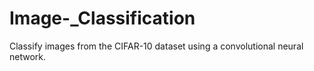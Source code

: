 # Image-_Classification
Classify images from the CIFAR-10 dataset using a convolutional neural network.
